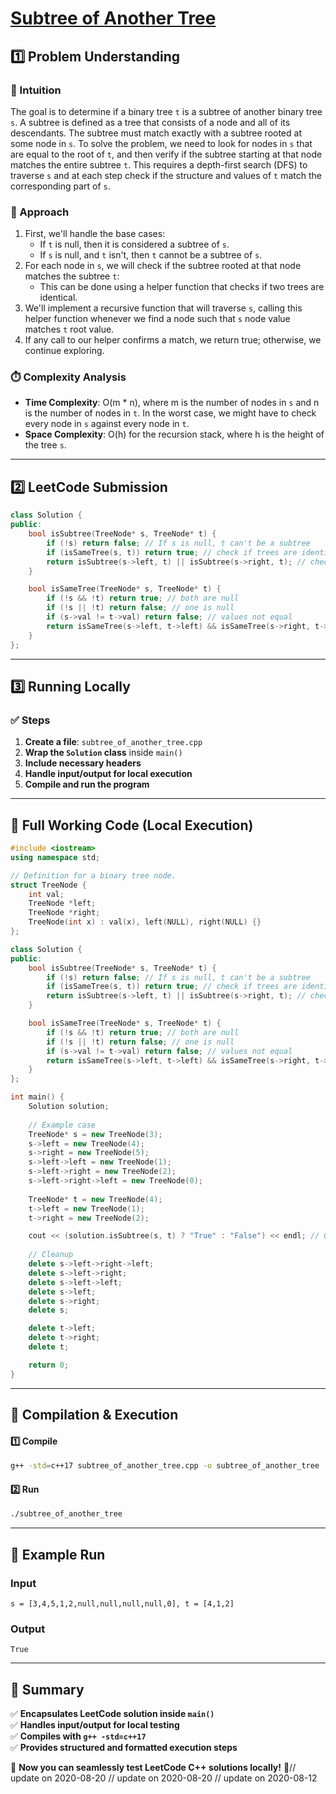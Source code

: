 # **[Subtree of Another Tree](https://leetcode.com/problems/subtree-of-another-tree/description/)**  

## **1️⃣ Problem Understanding**  
### **📌 Intuition**  
The goal is to determine if a binary tree `t` is a subtree of another binary tree `s`. A subtree is defined as a tree that consists of a node and all of its descendants. The subtree must match exactly with a subtree rooted at some node in `s`. To solve the problem, we need to look for nodes in `s` that are equal to the root of `t`, and then verify if the subtree starting at that node matches the entire subtree `t`. This requires a depth-first search (DFS) to traverse `s` and at each step check if the structure and values of `t` match the corresponding part of `s`.

### **🚀 Approach**  
1. First, we'll handle the base cases:
   - If `t` is null, then it is considered a subtree of `s`.
   - If `s` is null, and `t` isn't, then `t` cannot be a subtree of `s`.
2. For each node in `s`, we will check if the subtree rooted at that node matches the subtree `t`:
   - This can be done using a helper function that checks if two trees are identical.
3. We'll implement a recursive function that will traverse `s`, calling this helper function whenever we find a node such that `s` node value matches `t` root value.
4. If any call to our helper confirms a match, we return true; otherwise, we continue exploring.

### **⏱️ Complexity Analysis**  
- **Time Complexity**: O(m * n), where m is the number of nodes in `s` and n is the number of nodes in `t`. In the worst case, we might have to check every node in `s` against every node in `t`.
- **Space Complexity**: O(h) for the recursion stack, where h is the height of the tree `s`.

---  

## **2️⃣ LeetCode Submission**  
```cpp
class Solution {
public:
    bool isSubtree(TreeNode* s, TreeNode* t) {
        if (!s) return false; // If s is null, t can't be a subtree
        if (isSameTree(s, t)) return true; // check if trees are identical
        return isSubtree(s->left, t) || isSubtree(s->right, t); // check left and right subtrees
    }

    bool isSameTree(TreeNode* s, TreeNode* t) {
        if (!s && !t) return true; // both are null
        if (!s || !t) return false; // one is null
        if (s->val != t->val) return false; // values not equal
        return isSameTree(s->left, t->left) && isSameTree(s->right, t->right); // check subtrees
    }
};  
```  

---  

## **3️⃣ Running Locally**  
### **✅ Steps**  
1. **Create a file**: `subtree_of_another_tree.cpp`  
2. **Wrap the `Solution` class** inside `main()`  
3. **Include necessary headers**  
4. **Handle input/output for local execution**  
5. **Compile and run the program**  

---  

## **📝 Full Working Code (Local Execution)**  
```cpp
#include <iostream>
using namespace std;

// Definition for a binary tree node.
struct TreeNode {
    int val;
    TreeNode *left;
    TreeNode *right;
    TreeNode(int x) : val(x), left(NULL), right(NULL) {}
};

class Solution {
public:
    bool isSubtree(TreeNode* s, TreeNode* t) {
        if (!s) return false; // If s is null, t can't be a subtree
        if (isSameTree(s, t)) return true; // check if trees are identical
        return isSubtree(s->left, t) || isSubtree(s->right, t); // check left and right subtrees
    }

    bool isSameTree(TreeNode* s, TreeNode* t) {
        if (!s && !t) return true; // both are null
        if (!s || !t) return false; // one is null
        if (s->val != t->val) return false; // values not equal
        return isSameTree(s->left, t->left) && isSameTree(s->right, t->right); // check subtrees
    }
};

int main() {
    Solution solution;
  
    // Example case
    TreeNode* s = new TreeNode(3);
    s->left = new TreeNode(4);
    s->right = new TreeNode(5);
    s->left->left = new TreeNode(1);
    s->left->right = new TreeNode(2);
    s->left->right->left = new TreeNode(0);
  
    TreeNode* t = new TreeNode(4);
    t->left = new TreeNode(1);
    t->right = new TreeNode(2);

    cout << (solution.isSubtree(s, t) ? "True" : "False") << endl; // Output: True
  
    // Cleanup
    delete s->left->right->left;
    delete s->left->right;
    delete s->left->left;
    delete s->left;
    delete s->right;
    delete s;

    delete t->left;
    delete t->right;
    delete t;

    return 0;
}  
```  

---  

## **🔧 Compilation & Execution**  
#### **1️⃣ Compile**  
```bash
g++ -std=c++17 subtree_of_another_tree.cpp -o subtree_of_another_tree
```  

#### **2️⃣ Run**  
```bash
./subtree_of_another_tree
```  

---  

## **🎯 Example Run**  
### **Input**  
```
s = [3,4,5,1,2,null,null,null,null,0], t = [4,1,2]
```  
### **Output**  
```
True
```  

---  

## **📌 Summary**  
✅ **Encapsulates LeetCode solution inside `main()`**  
✅ **Handles input/output for local testing**  
✅ **Compiles with `g++ -std=c++17`**  
✅ **Provides structured and formatted execution steps**  

🚀 **Now you can seamlessly test LeetCode C++ solutions locally!** 🚀// update on 2020-08-20
// update on 2020-08-20
// update on 2020-08-12
